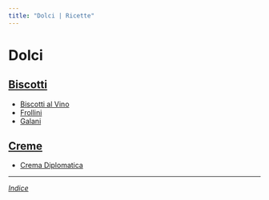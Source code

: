 ```yaml
---
title: "Dolci | Ricette"
---
```

# Dolci

## [Biscotti](./Biscotti)

- [Biscotti al Vino](./Biscotti/Biscotti-al-Vino.md)
- [Frollini](./Biscotti/Frollini.md)
- [Galani](./Biscotti/Galani.md)

## [Creme](./Creme)

- [Crema Diplomatica](./Creme/Crema-Diplomatica.md)

***

*[Indice](..)*